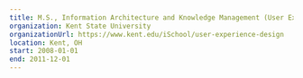 ```yaml
---
title: M.S., Information Architecture and Knowledge Management (User Experience Design)
organization: Kent State University
organizationUrl: https://www.kent.edu/iSchool/user-experience-design
location: Kent, OH
start: 2008-01-01
end: 2011-12-01
---
```


